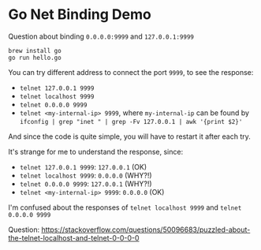 Go Net Binding Demo
===================

Question about binding `0.0.0.0:9999` and `127.0.0.1:9999`

```
brew install go
go run hello.go
```

You can try different address to connect the port `9999`, to see the response:

- `telnet 127.0.0.1 9999`
- `telnet localhost 9999`
- `telnet 0.0.0.0 9999`
- `telnet <my-internal-ip> 9999`, where `my-internal-ip` can be found by `ifconfig | grep "inet " | grep -Fv 127.0.0.1 | awk '{print $2}'`

And since the code is quite simple, you will have to restart it after each try.

It's strange for me to understand the response, since:

- `telnet 127.0.0.1 9999`: `127.0.0.1` (OK)
- `telnet localhost 9999`: `0.0.0.0` (WHY?!)
- `telnet 0.0.0.0 9999`: `127.0.0.1` (WHY?!)
- `telnet <my-internal-ip> 9999`: `0.0.0.0` (OK)

I'm confused about the responses of `telnet localhost 9999` and `telnet 0.0.0.0 9999`

Question: <https://stackoverflow.com/questions/50096683/puzzled-about-the-telnet-localhost-and-telnet-0-0-0-0>